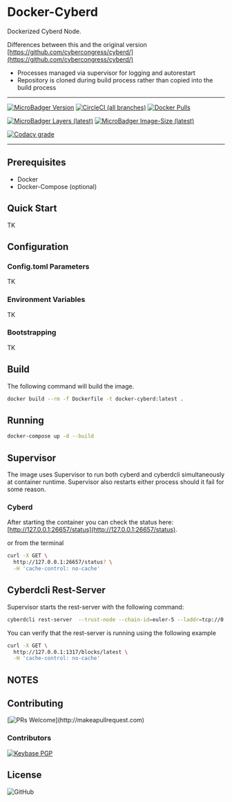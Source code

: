# Docker-Cyberd

Dockerized Cyberd Node.

Differences between this and the original version [https://github.com/cybercongress/cyberd/](https://github.com/cybercongress/cyberd/)

- Processes managed via supervisor for logging and autorestart
- Repository is cloned during build process rather than copied into the build process

---

[![MicroBadger Version](https://images.microbadger.com/badges/version/ryanhendricks/docker-cyberd.svg)](https://microbadger.com/images/ryanhendricks/docker-cyberd)
[![CircleCI (all branches)](https://img.shields.io/circleci/project/github/RyanHendricks/docker-cyberd.svg?label=build&logo=circleci&logoColor=white)](https://circleci.com/gh/RyanHendricks/docker-cyberd)
[![Docker Pulls](https://img.shields.io/docker/pulls/ryanhendricks/docker-cyberd.svg?logo=docker&logoColor=white)](https://hub.docker.com/r/ryanhendricks/docker-cyberd)

[![MicroBadger Layers (latest)](https://img.shields.io/microbadger/layers/ryanhendricks/docker-cyberd/latest.svg?logo=docker&logoColor=white)](https://microbadger.com/images/ryanhendricks/docker-cyberd)
[![MicroBadger Image-Size (latest)](https://img.shields.io/microbadger/image-size/ryanhendricks/docker-cyberd:latest.svg?logo=docker&logoColor=white)](https://microbadger.com/images/ryanhendricks/docker-cyberd)

[![Codacy grade](https://img.shields.io/codacy/grade/0a18a07176d642f2939db4cc30352055.svg?logo=codacy)](https://www.codacy.com?utm_source=github.com&amp;utm_medium=referral&amp;utm_content=RyanHendricks/docker-cyberd&amp;utm_campaign=Badge_Grade)

---

## Prerequisites

- Docker
- Docker-Compose (optional)

## Quick Start

TK

## Configuration

### Config.toml Parameters

TK

### Environment Variables

TK

### Bootstrapping

TK

## Build

The following command will build the image.

```bash
docker build --rm -f Dockerfile -t docker-cyberd:latest .
```

## Running

```sh
docker-compose up -d --build
```

## Supervisor

The image uses Supervisor to run both cyberd and cyberdcli simultaneously at container runtime. Supervisor also restarts either process should it fail for some reason.

### Cyberd

After starting the container you can check the status here: [http://127.0.0.1:26657/status](http://127.0.0.1:26657/status).

or from the terminal

```bash
curl -X GET \
  http://127.0.0.1:26657/status? \
  -H 'cache-control: no-cache'
```

## Cyberdcli Rest-Server

Supervisor starts the rest-server with the following command:

```bash
cyberdcli rest-server  --trust-node --chain-id=euler-5 --laddr=tcp://0.0.0.0:1317 --indent --home=/root/.cyberdcli

```

You can verify that the rest-server is running using the following example

```bash
curl -X GET \
  http://127.0.0.1:1317/blocks/latest \
  -H 'cache-control: no-cache'
```

## NOTES

## Contributing

[![PRs Welcome](https://img.shields.io/badge/PRs-welcome-brightgreen.svg?)](http://makeapullrequest.com)

### Contributors

[![Keybase PGP](https://img.shields.io/keybase/pgp/ryanhendricks.svg?label=keybase&logo=keybase&logoColor=white)](https://keybase.io/ryanhendricks)

## License

![GitHub](https://img.shields.io/github/license/ryanhendricks/docker-cyberd.svg)
